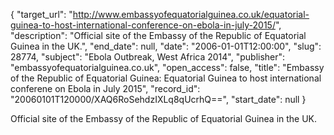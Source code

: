 {
  "target_url": "http://www.embassyofequatorialguinea.co.uk/equatorial-guinea-to-host-international-conference-on-ebola-in-july-2015/", 
  "description": "Official site of the Embassy of the Republic of Equatorial Guinea in the UK.", 
  "end_date": null, 
  "date": "2006-01-01T12:00:00", 
  "slug": 28774, 
  "subject": "Ebola Outbreak, West Africa 2014", 
  "publisher": "embassyofequatorialguinea.co.uk", 
  "open_access": false, 
  "title": "Embassy of the Republic of Equatorial Guinea: Equatorial Guinea to host international conferene on Ebola in July 2015", 
  "record_id": "20060101T120000/XAQ6RoSehdzIXLq8qUcrhQ==", 
  "start_date": null
}

Official site of the Embassy of the Republic of Equatorial Guinea in the UK.
